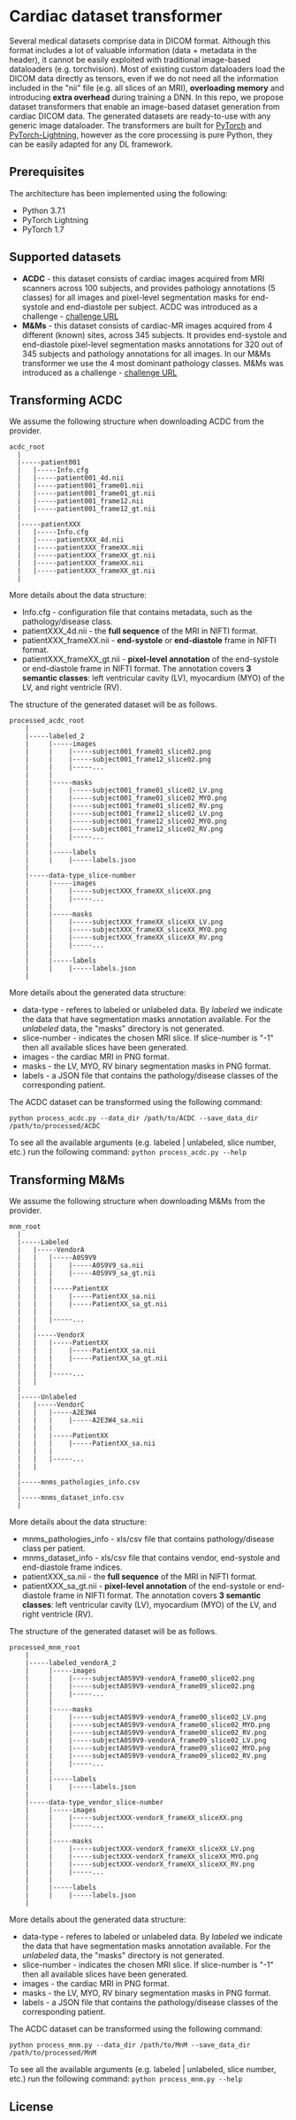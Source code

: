 # Cardiac dataset transformer
Several medical datasets comprise data in DICOM format. Although this format includes a lot of valuable information (data + metadata in the header), it cannot be easily exploited with traditional image-based dataloaders (e.g. torchvision). Most of existing custom dataloaders load the DICOM data directly as tensors, even if we do not need all the information included in the "nii" file (e.g. all slices of an MRI), **overloading memory** and introducing **extra overhead** during training a DNN. In this repo, we propose dataset transformers that enable an image-based dataset generation from cardiac DICOM data. The generated datasets are ready-to-use with any generic image dataloader. The transformers are built for [PyTorch](https://pytorch.org/) and [PyTorch-Lightning](https://pytorch-lightning.readthedocs.io/en/latest/), however as the core processing is pure Python, they can be easily adapted for any DL framework. 


## Prerequisites
The architecture has been implemented using the following:
- Python 3.7.1
- PyTorch Lightning
- PyTorch 1.7


## Supported datasets
- **ACDC** - this dataset consists of cardiac images acquired from MRI scanners across 100 subjects, and provides pathology annotations (5 classes) for all images and pixel-level segmentation masks for end-systole and end-diastole per subject. ACDC was introduced as a challenge - [challenge URL](https://www.creatis.insa-lyon.fr/Challenge/acdc/databases.html)
- **M&Ms** - this dataset consists of cardiac-MR images acquired from 4 different (known) sites, across 345 subjects. It provides end-systole and end-diastole pixel-level segmentation masks annotations for 320 out of 345 subjects and pathology annotations for all images. In our M&Ms transformer we use the 4 most dominant pathology classes. M&Ms was introduced as a challenge - [challenge URL](https://www.ub.edu/mnms/)


## Transforming ACDC
We assume the following structure when downloading ACDC from the provider.
```
acdc_root
  |
  |-----patient001
  |	  |-----Info.cfg
  |	  |-----patient001_4d.nii
  |	  |-----patient001_frame01.nii
  |	  |-----patient001_frame01_gt.nii
  |	  |-----patient001_frame12.nii
  |	  |-----patient001_frame12_gt.nii  
  |
  |-----patientXXX
  |	  |-----Info.cfg
  |	  |-----patientXXX_4d.nii
  |	  |-----patientXXX_frameXX.nii
  |	  |-----patientXXX_frameXX_gt.nii
  |	  |-----patientXXX_frameXX.nii
  |	  |-----patientXXX_frameXX_gt.nii  
  |
```
More details about the data structure:
- Info.cfg - configuration file that contains metadata, such as the pathology/disease class.
- patientXXX_4d.nii - the **full sequence** of the MRI in NIFTI format.
- patientXXX_frameXX.nii - **end-systole** or **end-diastole** frame in NIFTI format.
- patientXXX_frameXX_gt.nii - **pixel-level annotation** of the end-systole or end-diastole frame in NIFTI format. The annotation covers **3 semantic classes**: left ventricular cavity (LV), myocardium (MYO) of the LV, and right ventricle (RV).

The structure of the generated dataset will be as follows.
```
processed_acdc_root
	|
  	|-----labeled_2
  	|	  |-----images
	|	  |	   |-----subject001_frame01_slice02.png
	|	  |	   |-----subject001_frame12_slice02.png
	|	  |	   |-----...
	|	  |
  	|	  |-----masks
	|	  |	   |-----subject001_frame01_slice02_LV.png
	|	  |	   |-----subject001_frame01_slice02_MYO.png
	|	  |	   |-----subject001_frame01_slice02_RV.png
	|	  |	   |-----subject001_frame12_slice02_LV.png
	|	  |	   |-----subject001_frame12_slice02_MYO.png
	|	  |	   |-----subject001_frame12_slice02_RV.png
	|	  |	   |-----...
	|	  |
  	|	  |-----labels
	|	  |	   |-----labels.json
  	|
  	|-----data-type_slice-number
  	|	  |-----images
	|	  |	   |-----subjectXXX_frameXX_sliceXX.png
	|	  |	   |-----...
	|	  |
  	|	  |-----masks
	|	  |	   |-----subjectXXX_frameXX_sliceXX_LV.png
	|	  |	   |-----subjectXXX_frameXX_sliceXX_MYO.png
	|	  |	   |-----subjectXXX_frameXX_sliceXX_RV.png
	|	  |	   |-----...
	|	  |
  	|	  |-----labels
	|	  |	   |-----labels.json
	|
```
More details about the generated data structure:
- data-type - referes to labeled or unlabeled data. By *labeled* we indicate the data that have segmentation masks annotation available. For the *unlabeled* data, the "masks" directory is not generated.
- slice-number - indicates the chosen MRI slice. If slice-number is "-1" then all available slices have been generated.
- images - the cardiac MRI in PNG format.
- masks - the LV, MYO, RV binary segmentation masks in PNG format.
- labels - a JSON file that contains the pathology/disease classes of the corresponding patient.

The ACDC dataset can be transformed using the following command:
```
python process_acdc.py --data_dir /path/to/ACDC --save_data_dir /path/to/processed/ACDC
```

To see all the available arguments (e.g. labeled | unlabeled, slice number, etc.) run the following command:
```python process_acdc.py --help```

## Transforming M&Ms
We assume the following structure when downloading M&Ms from the provider.
```
mnm_root
  |
  |-----Labeled
  |	  |-----VendorA
  |	  |	  |-----A0S9V9
  |	  |	  |	   |-----A0S9V9_sa.nii
  |	  |	  |	   |-----A0S9V9_sa_gt.nii
  |	  |	  |
  |	  |	  |-----PatientXX
  |	  |	  |	   |-----PatientXX_sa.nii
  |	  |	  |	   |-----PatientXX_sa_gt.nii
  |	  |	  |
  |	  |	  |-----...
  |	  |
  |	  |-----VendorX
  |	  |	  |-----PatientXX
  |	  |	  |	   |-----PatientXX_sa.nii
  |	  |	  |	   |-----PatientXX_sa_gt.nii
  |	  |	  |
  |	  |	  |-----...
  |	  |
  |
  |-----Unlabeled
  |	  |-----VendorC
  |	  |	  |-----A2E3W4
  |	  |	  |	   |-----A2E3W4_sa.nii
  |	  |	  |
  |	  |	  |-----PatientXX
  |	  |	  |	   |-----PatientXX_sa.nii
  |	  |	  |
  |	  |	  |-----...
  |	  |  
  |
  |-----mnms_pathologies_info.csv
  |
  |-----mnms_dataset_info.csv
  |
```
More details about the data structure:
- mnms_pathologies_info - xls/csv file that contains pathology/disease class per patient.
- mnms_dataset_info - xls/csv file that contains vendor, end-systole and end-diastole frame indices.
- patientXXX_sa.nii - the **full sequence** of the MRI in NIFTI format.
- patientXXX_sa_gt.nii - **pixel-level annotation** of the end-systole or end-diastole frame in NIFTI format. The annotation covers **3 semantic classes**: left ventricular cavity (LV), myocardium (MYO) of the LV, and right ventricle (RV).

The structure of the generated dataset will be as follows.
```
processed_mnm_root
	|
  	|-----labeled_vendorA_2
  	|	  |-----images
	|	  |	   |-----subjectA0S9V9-vendorA_frame00_slice02.png
	|	  |	   |-----subjectA0S9V9-vendorA_frame09_slice02.png
	|	  |	   |-----...
	|	  |
  	|	  |-----masks
	|	  |	   |-----subjectA0S9V9-vendorA_frame00_slice02_LV.png
	|	  |	   |-----subjectA0S9V9-vendorA_frame00_slice02_MYO.png
	|	  |	   |-----subjectA0S9V9-vendorA_frame00_slice02_RV.png
	|	  |	   |-----subjectA0S9V9-vendorA_frame09_slice02_LV.png
	|	  |	   |-----subjectA0S9V9-vendorA_frame09_slice02_MYO.png
	|	  |	   |-----subjectA0S9V9-vendorA_frame09_slice02_RV.png
	|	  |	   |-----...
	|	  |
  	|	  |-----labels
	|	  |	   |-----labels.json
  	|
  	|-----data-type_vendor_slice-number
  	|	  |-----images
	|	  |	   |-----subjectXXX-vendorX_frameXX_sliceXX.png
	|	  |	   |-----...
	|	  |
  	|	  |-----masks
	|	  |	   |-----subjectXXX-vendorX_frameXX_sliceXX_LV.png
	|	  |	   |-----subjectXXX-vendorX_frameXX_sliceXX_MYO.png
	|	  |	   |-----subjectXXX-vendorX_frameXX_sliceXX_RV.png
	|	  |	   |-----...
	|	  |
  	|	  |-----labels
	|	  |	   |-----labels.json
	|
```
More details about the generated data structure:
- data-type - referes to labeled or unlabeled data. By *labeled* we indicate the data that have segmentation masks annotation available. For the *unlabeled* data, the "masks" directory is not generated.
- slice-number - indicates the chosen MRI slice. If slice-number is "-1" then all available slices have been generated.
- images - the cardiac MRI in PNG format.
- masks - the LV, MYO, RV binary segmentation masks in PNG format.
- labels - a JSON file that contains the pathology/disease classes of the corresponding patient.

The ACDC dataset can be transformed using the following command:
```
python process_mnm.py --data_dir /path/to/MnM --save_data_dir /path/to/processed/MnM
```

To see all the available arguments (e.g. labeled | unlabeled, slice number, etc.) run the following command:
```python process_mnm.py --help```

## License
